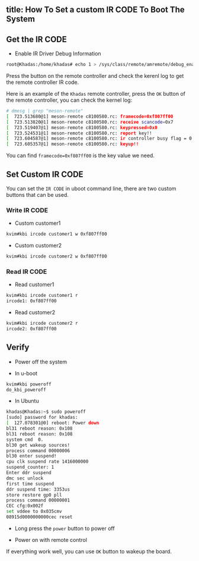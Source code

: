 title: How To Set a custom IR CODE To Boot The System
---

## Get the IR CODE

* Enable IR Driver Debug Information

```bash
root@Khadas:/home/khadas# echo 1 > /sys/class/remote/amremote/debug_enable
```

Press the button on the remote controller and check the kerenl log to get the remote controller IR code.

Here is an example of the `Khadas` remote controller, press the `OK` button of the remote controller, you can check the kernel log:

```bash
# dmesg | grep "meson-remote"
[  723.513680@1] meson-remote c8100580.rc: framecode=0xf807ff00
[  723.513820@1] meson-remote c8100580.rc: receive scancode=0x7
[  723.519407@1] meson-remote c8100580.rc: keypressed=0x0
[  723.524531@1] meson-remote c8100580.rc: report key!!
[  723.604587@1] meson-remote c8100580.rc: ir controller busy flag = 0
[  723.605357@1] meson-remote c8100580.rc: keyup!!
```

You can find `framecode=0xf807ff00` is the key value we need.

## Set Custom IR CODE

You can set the `IR CODE` in uboot command line, there are two custom buttons that can be used.

### Write IR CODE

* Custom customer1

```bash
kvim#kbi ircode customer1 w 0xf807ff00
```

* Custom customer2

```bash
kvim#kbi ircode customer2 w 0xf807ff00
```

### Read IR CODE

* Read customer1

```bash
kvim#kbi ircode customer1 r
ircode1: 0xf807ff00
```

* Read customer2

```bash
kvim#kbi ircode customer2 r
ircode2: 0xf807ff00
```

## Verify

* Power off the system

* In u-boot

```bash
kvim#kbi poweroff
do_kbi_poweroff
```

* In Ubuntu

```bash
khadas@Khadas:~$ sudo poweroff
[sudo] password for khadas:
[  127.078301@0] reboot: Power down
bl31 reboot reason: 0x108
bl31 reboot reason: 0x108
system cmd  0.
bl30 get wakeup sources!
process command 00000006
bl30 enter suspend!
cpu clk suspend rate 1416000000
suspend_counter: 1
Enter ddr suspend
dmc sec unlock
first time suspend
ddr suspend time: 3353us
store restore gp0 pll
process command 00000001
CEC cfg:0x002f
set vddee to 0x035cmv
08915d0000000000cec reset
```

* Long press the `power` button to power off

* Power on with remote control

If everything work well, you can use `OK` button to wakeup the board.

